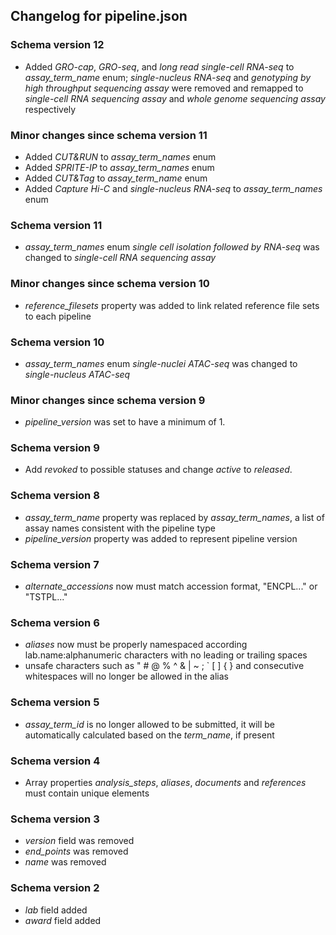 ## Changelog for pipeline.json

### Schema version 12

* Added *GRO-cap*, *GRO-seq*, and *long read single-cell RNA-seq* to *assay_term_name* enum;  *single-nucleus RNA-seq* and *genotyping by high throughput sequencing assay* were removed and remapped to *single-cell RNA sequencing assay* and *whole genome sequencing assay* respectively

### Minor changes since schema version 11
* Added *CUT&RUN* to *assay_term_names* enum
* Added *SPRITE-IP* to *assay_term_names* enum
* Added *CUT&Tag* to *assay_term_name* enum
* Added *Capture Hi-C* and *single-nucleus RNA-seq* to *assay_term_names* enum

### Schema version 11

* *assay_term_names* enum *single cell isolation followed by RNA-seq* was changed to *single-cell RNA sequencing assay*

### Minor changes since schema version 10
* *reference_filesets* property was added to link related reference file sets to each pipeline

### Schema version 10

* *assay_term_names* enum *single-nuclei ATAC-seq* was changed to *single-nucleus ATAC-seq*

### Minor changes since schema version 9

* *pipeline_version* was set to have a minimum of 1.

### Schema version 9

* Add *revoked* to possible statuses and change *active* to *released*.

### Schema version 8

* *assay_term_name* property was replaced by *assay_term_names*, a list of assay names consistent with the pipeline type
* *pipeline_version* property was added to represent pipeline version

### Schema version 7

* *alternate_accessions* now must match accession format, "ENCPL..." or "TSTPL..."

### Schema version 6

* *aliases* now must be properly namespaced according lab.name:alphanumeric characters with no leading or trailing spaces
* unsafe characters such as " # @ % ^ & | ~ ; ` [ ] { } and consecutive whitespaces will no longer be allowed in the alias

### Schema version 5

* *assay_term_id* is no longer allowed to be submitted, it will be automatically calculated based on the *term_name*, if present

### Schema version 4

* Array properties *analysis_steps*, *aliases*, *documents* and *references* must contain unique elements

### Schema version 3

* *version* field was removed
* *end_points* was removed
* *name* was removed

### Schema version 2

* *lab* field added
* *award* field added
